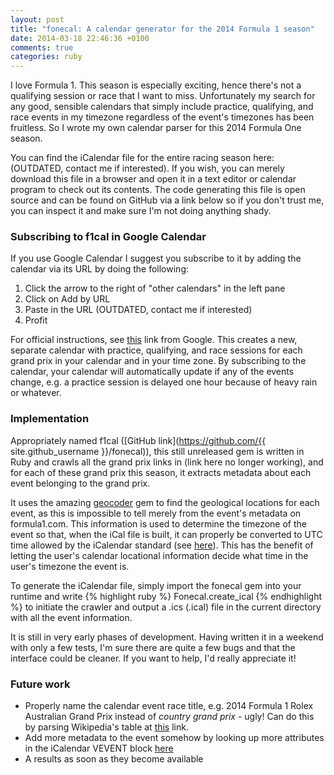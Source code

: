 ```yaml
---
layout: post
title: "fonecal: A calendar generator for the 2014 Formula 1 season"
date: 2014-03-18 22:46:36 +0100
comments: true
categories: ruby
---
```


I love Formula 1. This season is especially exciting, hence there's not a qualifying session or race that I want to miss. Unfortunately my search for any good, sensible calendars that simply include practice, qualifying, and race events in my timezone regardless of the event's timezones has been fruitless. So I wrote my own calendar parser for this 2014 Formula One season.

You can find the iCalendar file for the entire racing season here: (OUTDATED, contact me if interested). If you wish, you can merely download this file in a browser and open it in a text editor or calendar program to check out its contents. The code generating this file is open source and can be found on GitHub via a link below so if you don't trust me, you can inspect it and make sure I'm not doing anything shady.

### Subscribing to f1cal in Google Calendar
If you use Google Calendar I suggest you subscribe to it by adding the calendar via its URL by doing the following:

1. Click the arrow to the right of "other calendars" in the left pane
2. Click on Add by URL
3. Paste in the URL (OUTDATED, contact me if interested)
4. Profit

For official instructions, see [this](https://support.google.com/calendar/answer/37100?hl=en) link from Google. This creates a new, separate calendar with practice, qualifying, and race sessions for each grand prix in your calendar and in your time zone. By subscribing to the calendar, your calendar will automatically update if any of the events change, e.g. a practice session is delayed one hour because of heavy rain or whatever.

### Implementation

Appropriately named f1cal ([GitHub link](https://github.com/{{ site.github_username }}/fonecal)), this still unreleased gem is written in Ruby and crawls all the grand prix links in (link here no longer working), and for each of these grand prix this season, it extracts metadata about each event belonging to the grand prix.

It uses the amazing [geocoder](https://github.com/alexreisner/geocoder) gem to find the geological locations for each event, as this is impossible to tell merely from the event's metadata on formula1.com. This information is used to determine the timezone of the event so that, when the iCal file is built, it can properly be converted to UTC time allowed by the iCalendar standard (see [here](http://www.kanzaki.com/docs/ical/dateTime.html)). This has the benefit of letting the user's calendar locational information decide what time in the user's timezone the event is.

To generate the iCalendar file, simply import the fonecal gem into your runtime and write
{% highlight ruby %}
Fonecal.create_ical
{% endhighlight %}
to initiate the crawler and output a .ics (.ical) file in the current directory with all the event information.

It is still in very early phases of development. Having written it in a weekend with only a few tests, I'm sure there are quite a few bugs and that the interface could be cleaner. If you want to help, I'd really appreciate it!

### Future work
- Properly name the calendar event race title, e.g. 2014 Formula 1 Rolex Australian Grand Prix instead of *country grand prix* - ugly! Can do this by parsing Wikipedia's table at [this](https://en.wikipedia.org/wiki/2014_Formula_One_season) link.
- Add more metadata to the event somehow by looking up more attributes in the iCalendar VEVENT block [here](http://www.ietf.org/rfc/rfc2445.txt)
- A results as soon as they become available
